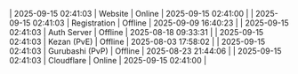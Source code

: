 | 2025-09-15 02:41:03 | Website | Online | 2025-09-15 02:41:00 |
| 2025-09-15 02:41:03 | Registration | Offline | 2025-09-09 16:40:23 |
| 2025-09-15 02:41:03 | Auth Server | Offline | 2025-08-18 09:33:31 |
| 2025-09-15 02:41:03 | Kezan (PvE) | Offline | 2025-08-03 17:58:02 |
| 2025-09-15 02:41:03 | Gurubashi (PvP) | Offline | 2025-08-23 21:44:06 |
| 2025-09-15 02:41:03 | Cloudflare | Online | 2025-09-15 02:41:00 |
